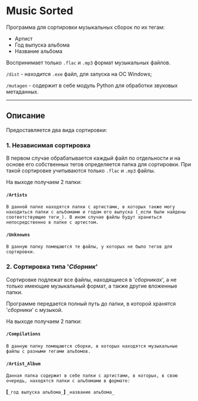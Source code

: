 # Music Sorted

Программа для сортировки музыкальных сборок по их тегам:
* Артист
* Год выпуска альбома
* Название альбома

Воспринимает только `.flac` и `.mp3` формат музыкальных файлов.

`/dist`     - находится `.exe` файл, для запуска на ОС Windows;

`/mutagen`  - содержит в себе модуль Python для обработки звуковых метаданных.
***
## Описание
Предоставляется два вида сортировки:

### 1. Независимая сортировка

В первом случае обрабатывается каждый файл по отдельности и на основе его собственных тегов определяется папка для сортировки. При такой сортировке учитываются только `.flac` и `.mp3` файлы. 

На выходе получаем 2 папки:
#### `/Artists`

    В данной папке находятся папки с артистами, в которых также могу находиться папки с альбомами и годом его выпуска (_если были найдены соответствующие теги_). В ином случае файлы будут храниться непосредственно в папке с артистом.

#### `/Unknowns`

    В данную папку помещаются те файлы, у которых не было тегов для сортировки.

### 2. Сортировка типа '_Сборник_'

Сортировке подлежат все файлы, находящиеся в '_сборниках_', а не только имеющие музыкальный формат, а также другие вложенные папки.

Программе передается полный путь до папки, в которой хранятся '_сборники_' с музыкой.

На выходе получаем 2 папки:
#### `/Compilations`

    В данную папку помещаются сборки, в которых находятся музыкальные файлы с разными тегами альбомов.

#### `/Artist_Album`

    Данная папка содержит в себе папки с артистами, в которых, в свою очередь, находятся папки с альбомами в формате: 

**[**`_год выпуска альбома_`**]** `_название альбома_`
#
